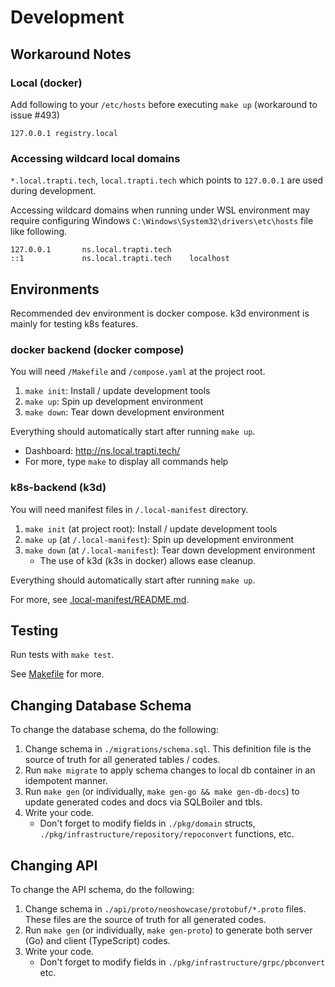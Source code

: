 # Development

## Workaround Notes

### Local (docker)

Add following to your `/etc/hosts` before executing `make up`
(workaround to issue #493)

```
127.0.0.1 registry.local
```

### Accessing wildcard local domains

`*.local.trapti.tech`, `local.trapti.tech` which points to `127.0.0.1` are used during development.

Accessing wildcard domains when running under WSL environment may require configuring Windows `C:\Windows\System32\drivers\etc\hosts` file like following.

```plaintext
127.0.0.1       ns.local.trapti.tech
::1             ns.local.trapti.tech    localhost
```

## Environments

Recommended dev environment is docker compose.
k3d environment is mainly for testing k8s features.

### docker backend (docker compose)

You will need `/Makefile` and `/compose.yaml` at the project root.

1. `make init`: Install / update development tools
2. `make up`: Spin up development environment
3. `make down`: Tear down development environment

Everything should automatically start after running `make up`.

- Dashboard: http://ns.local.trapti.tech/
- For more, type `make` to display all commands help

### k8s-backend (k3d)

You will need manifest files in `/.local-manifest` directory.

1. `make init` (at project root): Install / update development tools
2. `make up` (at `/.local-manifest`): Spin up development environment
3. `make down` (at `/.local-manifest`): Tear down development environment
   - The use of k3d (k3s in docker) allows ease cleanup.

Everything should automatically start after running `make up`.

For more, see [.local-manifest/README.md](../.local-manifest/README.md).

## Testing

Run tests with `make test`.

See [Makefile](../Makefile) for more.

## Changing Database Schema

To change the database schema, do the following:

1. Change schema in `./migrations/schema.sql`. This definition file is the source of truth for all generated tables / codes.
2. Run `make migrate` to apply schema changes to local db container in an idempotent manner.
3. Run `make gen` (or individually, `make gen-go && make gen-db-docs`) to update generated codes and docs via SQLBoiler and tbls.
4. Write your code.
   - Don't forget to modify fields in `./pkg/domain` structs, `./pkg/infrastructure/repository/repoconvert` functions, etc.

## Changing API

To change the API schema, do the following:

1. Change schema in `./api/proto/neoshowcase/protobuf/*.proto` files. These files are the source of truth for all generated codes.
2. Run `make gen` (or individually, `make gen-proto`) to generate both server (Go) and client (TypeScript) codes.
3. Write your code.
   - Don't forget to modify fields in `./pkg/infrastructure/grpc/pbconvert` etc.
